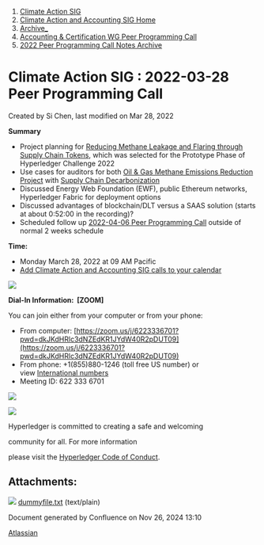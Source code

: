 1. [Climate Action SIG](index.html)
2. [Climate Action and Accounting SIG Home](Climate-Action-and-Accounting-SIG-Home_19005445.html)
3. [Archive\_](Archive__19006062.html)
4. [Accounting &amp; Certification WG Peer Programming Call](19006574.html)
5. [2022 Peer Programming Call Notes Archive](2022-Peer-Programming-Call-Notes-Archive_19008759.html)

# Climate Action SIG : 2022-03-28 Peer Programming Call

Created by Si Chen, last modified on Mar 28, 2022

**Summary**

- Project planning for [Reducing Methane Leakage and Flaring through Supply Chain Tokens](https://lf-hyperledger.atlassian.net/wiki/spaces/events/pages/21792644/Reducing+Methane+Leakage+and+Flaring+through+Supply+Chain+Tokens), which was selected for the Prototype Phase of Hyperledger Challenge 2022
- Use cases for auditors for both [Oil &amp; Gas Methane Emissions Reduction Project](19008903.html) with [Supply Chain Decarbonization](Supply-Chain-Decarbonization_19006065.html)
- Discussed Energy Web Foundation (EWF), public Ethereum networks, Hyperledger Fabric for deployment options
- Discussed advantages of blockchain/DLT versus a SAAS solution (starts at about 0:52:00 in the recording)?
- Scheduled follow up [2022-04-06 Peer Programming Call](2022-04-06-Peer-Programming-Call_19009045.html) outside of normal 2 weeks schedule

**Time:**

- Monday March 28, 2022 at 09 AM Pacific
- [Add Climate Action and Accounting SIG calls to your calendar](https://lists.hyperledger.org/g/climate-sig/ics/invite.ics?repeatid=31581)

![](plugins/servlet/confluence/placeholder/unknown-attachment)

**Dial-In Information:  \[ZOOM]**

You can join either from your computer or from your phone:

- From computer: [https://zoom.us/j/6223336701?pwd=dkJKdHRlc3dNZEdKR1JYdW40R2pDUT09](https://zoom.us/j/6223336701?pwd=dkJKdHRlc3dNZEdKR1JYdW40R2pDUT09)
- From phone: +1(855)880-1246 (toll free US number) or view [International numbers](https://zoom.us/u/bAaJoyznp)
- Meeting ID: 622 333 6701

![](https://wiki.hyperledger.org/download/attachments/29034696/Antitrustnotice.png?version=1&modificationDate=1581695654000&api=v2)

![](https://wiki.hyperledger.org/download/attachments/2392771/welcome.png?version=2&modificationDate=1572450107000&api=v2)

Hyperledger is committed to creating a safe and welcoming

community for all. For more information

please visit the [Hyperledger Code of Conduct](https://lf-hyperledger.atlassian.net/wiki/spaces/HYP/pages/19595281/Hyperledger+Code+of+Conduct).

## Attachments:

![](images/icons/bullet_blue.gif) [dummyfile.txt](attachments/19009019/19009043.txt) (text/plain)

Document generated by Confluence on Nov 26, 2024 13:10

[Atlassian](http://www.atlassian.com/)

